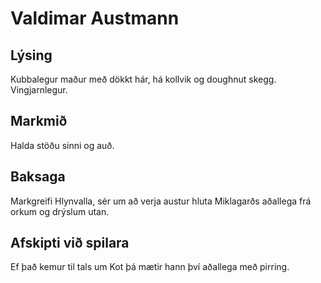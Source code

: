 # Valdimar Austmann
## Lýsing
Kubbalegur maður með dökkt hár, há kollvik og doughnut skegg. Vingjarnlegur.

## Markmið
Halda stöðu sinni og auð. 

## Baksaga
Markgreifi Hlynvalla, sér um að verja austur hluta Miklagarðs aðallega frá 
orkum og drýslum utan. 

## Afskipti við spilara
Ef það kemur til tals um Kot þá mætir hann því aðallega með pirring.

